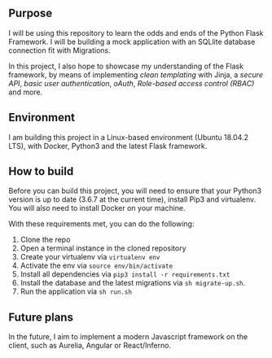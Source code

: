 ## Purpose

I will be using this repository to learn the odds and ends of the Python Flask Framework.
I will be building a mock application with an SQLlite database connection fit with Migrations.

In this project, I also hope to showcase my understanding of the Flask framework, by means of implementing *clean templating* with Jinja, a *secure API*, *basic user authentication*, *_oAuth_*, *Role-based access control (RBAC)* and more. 

## Environment
I am building this project in a Linux-based environment (Ubuntu 18.04.2 LTS), with Docker, Python3 and the latest Flask framework.

## How to build
Before you can build this project, you will need to ensure that your Python3 version is up to date (3.6.7 at the current time), install Pip3 and virtualenv.
You will also need to install Docker on your machine.

With these requirements met, you can do the following:

1. Clone the repo
2. Open a terminal instance in the cloned repository
3. Create your virtualenv via `virtualenv env`
4. Activate the env via `source env/bin/activate`
5. Install all dependencies via `pip3 install -r requirements.txt`
6. Install the database and the latest migrations via `sh migrate-up.sh`.
7. Run the application via `sh run.sh`

## Future plans
In the future, I aim to implement a modern Javascript framework on the client, such as Aurelia, Angular or React/Inferno.

